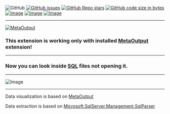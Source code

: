 ![GitHub](https://img.shields.io/github/license/viacheslav-lozinskyi/Preview-SQL)
[![GitHub issues](https://img.shields.io/github/issues/viacheslav-lozinskyi/Preview-SQL)](https://github.com/viacheslav-lozinskyi/Preview-SQL/issues)
[![GitHub Repo stars](https://img.shields.io/github/stars/viacheslav-lozinskyi/Preview-SQL)](https://github.com/viacheslav-lozinskyi/Preview-SQL/stargazers)
[![GitHub code size in bytes](https://img.shields.io/github/languages/code-size/viacheslav-lozinskyi/Preview-SQL)](https://github.com/viacheslav-lozinskyi/Preview-SQL)
[![Image](https://img.shields.io/badge/VS-2022-blueviolet)](https://marketplace.visualstudio.com/items?itemName=ViacheslavLozinskyi.MetaOutput-2022)
[![Image](https://img.shields.io/badge/VS-2019-blueviolet)](https://marketplace.visualstudio.com/items?itemName=ViacheslavLozinskyi.MetaOutput-2019)
[![Image](https://img.shields.io/badge/VS-2017-blueviolet)](https://marketplace.visualstudio.com/items?itemName=ViacheslavLozinskyi.MetaOutput-2019)

---

[![MetaOutput](https://www.metaoutput.net/_functions/watch?nolocation=true&utm_source=github.com&utm_medium=referral&utm_campaign=view-on-github&utm_term=2022-02-09&utm_content=Preview-SQL&source=GITHUB&size=128x128&project=Preview-SQL&url=https://marketplace.visualstudio.com/items?itemName=ViacheslavLozinskyi.Preview-SQL)](https://www.metaoutput.net/)

### This extension is working only with installed [MetaOutput](https://www.metaoutput.net/) extension!

---

### Now you can look inside [SQL](https://en.wikipedia.org/wiki/SQL) files not opening it.

---

![Image](https://viacheslav-lozinskyi.github.io/Preview-SQL/resource/video/Presentation1.gif)

---

Data visualization is based on [MetaOutput](https://www.metaoutput.net/)

Data extraction is based on [Microsoft.SqlServer.Management.SqlParser](https://www.nuget.org/packages/Microsoft.SqlServer.Management.SqlParser/)
